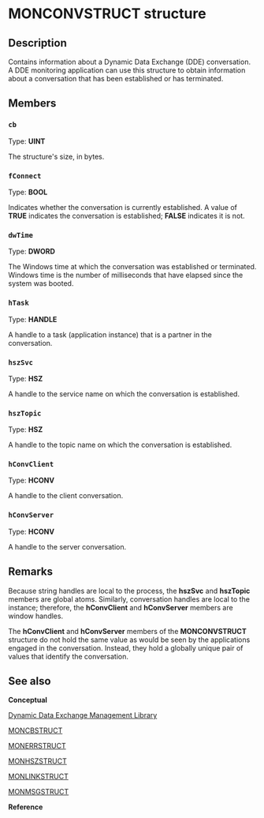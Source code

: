 # MONCONVSTRUCT structure

## Description

Contains information about a Dynamic Data Exchange (DDE) conversation. A DDE monitoring application can use this structure to obtain information about a conversation that has been established or has terminated.

## Members

### `cb`

Type: **UINT**

The structure's size, in bytes.

### `fConnect`

Type: **BOOL**

Indicates whether the conversation is currently established. A value of **TRUE** indicates the conversation is established; **FALSE** indicates it is not.

### `dwTime`

Type: **DWORD**

The Windows time at which the conversation was established or terminated. Windows time is the number of milliseconds that have elapsed since the system was booted.

### `hTask`

Type: **HANDLE**

A handle to a task (application instance) that is a partner in the conversation.

### `hszSvc`

Type: **HSZ**

A handle to the service name on which the conversation is established.

### `hszTopic`

Type: **HSZ**

A handle to the topic name on which the conversation is established.

### `hConvClient`

Type: **HCONV**

A handle to the client conversation.

### `hConvServer`

Type: **HCONV**

A handle to the server conversation.

## Remarks

Because string handles are local to the process, the **hszSvc** and **hszTopic** members are global atoms. Similarly, conversation handles are local to the instance; therefore, the **hConvClient** and **hConvServer** members are window handles.

The **hConvClient** and **hConvServer** members of the **MONCONVSTRUCT** structure do not hold the same value as would be seen by the applications engaged in the conversation. Instead, they hold a globally unique pair of values that identify the conversation.

## See also

**Conceptual**

[Dynamic Data Exchange Management Library](https://learn.microsoft.com/windows/desktop/dataxchg/dynamic-data-exchange-management-library)

[MONCBSTRUCT](https://learn.microsoft.com/windows/desktop/api/ddeml/ns-ddeml-moncbstruct)

[MONERRSTRUCT](https://learn.microsoft.com/windows/desktop/api/ddeml/ns-ddeml-monerrstruct)

[MONHSZSTRUCT](https://learn.microsoft.com/windows/desktop/api/ddeml/ns-ddeml-monhszstructa)

[MONLINKSTRUCT](https://learn.microsoft.com/windows/desktop/api/ddeml/ns-ddeml-monlinkstruct)

[MONMSGSTRUCT](https://learn.microsoft.com/windows/desktop/api/ddeml/ns-ddeml-monmsgstruct)

**Reference**